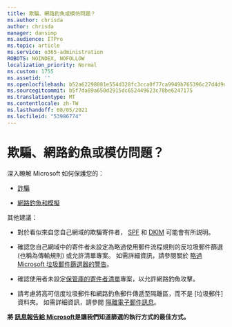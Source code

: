 ```yaml
---
title: 欺騙、網路釣魚或模仿問題？
ms.author: chrisda
author: chrisda
manager: dansimp
ms.audience: ITPro
ms.topic: article
ms.service: o365-administration
ROBOTS: NOINDEX, NOFOLLOW
localization_priority: Normal
ms.custom: 1755
ms.assetid: ''
ms.openlocfilehash: b52a62298081e554d328fc3cca0f77ca9949b765396c27d4d9da247f411d6d2c
ms.sourcegitcommit: b5f7da89a650d2915dc652449623c78be6247175
ms.translationtype: MT
ms.contentlocale: zh-TW
ms.lasthandoff: 08/05/2021
ms.locfileid: "53986774"
---
```

# <a name="issues-with-spoofing-phishing-or-impersonation"></a>欺騙、網路釣魚或模仿問題？

深入瞭解 Microsoft 如何保護您的：

- [詐騙](https://docs.microsoft.com/microsoft-365/security/office-365-security/anti-spoofing-protection)

- [網路釣魚和模擬](https://docs.microsoft.com/microsoft-365/security/office-365-security/atp-anti-phishing)

其他建議：

- 對於看似來自您自己網域的欺騙寄件者， [SPF](https://docs.microsoft.com/microsoft-365/security/office-365-security/set-up-spf-in-office-365-to-help-prevent-spoofing) 和 [DKIM](https://docs.microsoft.com/microsoft-365/security/office-365-security/use-dkim-to-validate-outbound-email) 可能會有所説明。

- 確認您自己網域中的寄件者未設定為略過使用郵件流程規則的反垃圾郵件篩選 (也稱為傳輸規則) 或允許清單專案。 如需詳細資訊，請參閱關於 [略過 Microsoft 垃圾郵件篩選器的警告](https://docs.microsoft.com/exchange/troubleshoot/antispam/cautions-against-bypassing-spam-filters)。

- 確認使用者未設定[保管庫的寄件者清單](https://support.office.com/article/BE1BAEA0-BEAB-4A30-B968-9004332336CE)專案，以允許網路釣魚攻擊。

- 請考慮將高可信度垃圾郵件和網路釣魚郵件傳遞至隔離區，而不是 [垃圾郵件] 資料夾。 如需詳細資訊，請參閱 [隔離電子郵件訊息](https://docs.microsoft.com/microsoft-365/security/office-365-security/quarantine-email-messages)。

**將 [訊息報告給 Microsoft](https://support.office.com/article/b5caa9f1-cdf3-4443-af8c-ff724ea719d2)是讓我們知道篩選的執行方式的最佳方式。**
